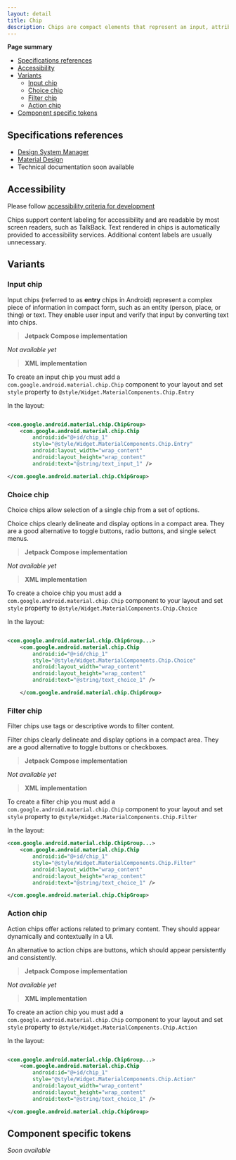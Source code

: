 ```yaml
---
layout: detail
title: Chip
description: Chips are compact elements that represent an input, attribute, or action.
---
```


**Page summary**

* [Specifications references](#specifications-references)
* [Accessibility](#accessibility)
* [Variants](#variants)
  * [Input chip](#input-chip)
  * [Choice chip](#choice-chip)
  * [Filter chip](#filter-chip)
  * [Action chip](#action-chip)
* [Component specific tokens](#component-specific-tokens)


## Specifications references

- [Design System Manager](https://system.design.orange.com/0c1af118d/p/81aa91-chips/b/13c40e)
- [Material Design](https://material.io/components/chips)
- Technical documentation soon available

## Accessibility

Please follow [accessibility criteria for development](https://a11y-guidelines.orange.com/en/mobile/android/development/)

Chips support content labeling for accessibility and are readable by most screen readers, such as
TalkBack. Text rendered in chips is automatically provided to accessibility services. Additional
content labels are usually unnecessary.

## Variants

### Input chip

Input chips (referred to as **entry** chips in Android) represent a complex piece of information in
compact form, such as an entity (person, place, or thing) or text. They enable user input and verify
that input by converting text into chips.

> **Jetpack Compose implementation**

*Not available yet*

> **XML implementation**

To create an input chip you must add a `com.google.android.material.chip.Chip` component to your
layout and set `style` property to `@style/Widget.MaterialComponents.Chip.Entry`

In the layout:

```xml

<com.google.android.material.chip.ChipGroup>
    <com.google.android.material.chip.Chip 
        android:id="@+id/chip_1"
        style="@style/Widget.MaterialComponents.Chip.Entry"
        android:layout_width="wrap_content"
        android:layout_height="wrap_content" 
        android:text="@string/text_input_1" />

</com.google.android.material.chip.ChipGroup>
```

### Choice chip

Choice chips allow selection of a single chip from a set of options.

Choice chips clearly delineate and display options in a compact area. They are a good alternative to
toggle buttons, radio buttons, and single select menus.

> **Jetpack Compose implementation**

*Not available yet*

> **XML implementation**

To create a choice chip you must add a `com.google.android.material.chip.Chip` component to your
layout and set `style` property to `@style/Widget.MaterialComponents.Chip.Choice`

In the layout:

```xml

<com.google.android.material.chip.ChipGroup...>
    <com.google.android.material.chip.Chip
        android:id="@+id/chip_1"
        style="@style/Widget.MaterialComponents.Chip.Choice"
        android:layout_width="wrap_content" 
        android:layout_height="wrap_content"
        android:text="@string/text_choice_1" />

    </com.google.android.material.chip.ChipGroup>
```

### Filter chip

Filter chips use tags or descriptive words to filter content.

Filter chips clearly delineate and display options in a compact area. They are a good alternative to
toggle buttons or checkboxes.

> **Jetpack Compose implementation**

*Not available yet*

> **XML implementation**

To create a filter chip you must add a `com.google.android.material.chip.Chip` component to your
layout and set `style` property to `@style/Widget.MaterialComponents.Chip.Filter`

In the layout:

```xml
<com.google.android.material.chip.ChipGroup...>
    <com.google.android.material.chip.Chip
        android:id="@+id/chip_1"
        style="@style/Widget.MaterialComponents.Chip.Filter"
        android:layout_width="wrap_content"
        android:layout_height="wrap_content"
        android:text="@string/text_choice_1" />

</com.google.android.material.chip.ChipGroup>
```

### Action chip

Action chips offer actions related to primary content. They should appear dynamically and
contextually in a UI.

An alternative to action chips are buttons, which should appear persistently and consistently.

> **Jetpack Compose implementation**

*Not available yet*

> **XML implementation**

To create an action chip you must add a `com.google.android.material.chip.Chip` component to your
layout and set `style` property to `@style/Widget.MaterialComponents.Chip.Action`

In the layout:

```xml

<com.google.android.material.chip.ChipGroup...>
    <com.google.android.material.chip.Chip
        android:id="@+id/chip_1"
        style="@style/Widget.MaterialComponents.Chip.Action"
        android:layout_width="wrap_content"
        android:layout_height="wrap_content"
        android:text="@string/text_choice_1" />

</com.google.android.material.chip.ChipGroup>
```

## Component specific tokens

_Soon available_
